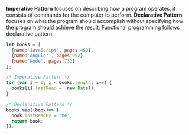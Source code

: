 **Imperative Pattern**  focuses on describing how a program operates, it consists of commands for the computer to perform.
**Declarative Pattern**  focuses on what the program should accomplish without specifying how the program should achieve the result. Functional programming follows declarative pattern.

```javascript
let books = [
  {name:'JavaScript', pages:450}, 
  {name:'Angular', pages:902},
  {name:'Node', pages:732}
];

/* Imperative Pattern */
for (var i = 0; i < books.length; i++) {
  books[i].lastRead =  new Date();
}

/* Declarative Pattern */
books.map((book)=> {
  book.lastReadBy = 'me';
  return book;
});

```
